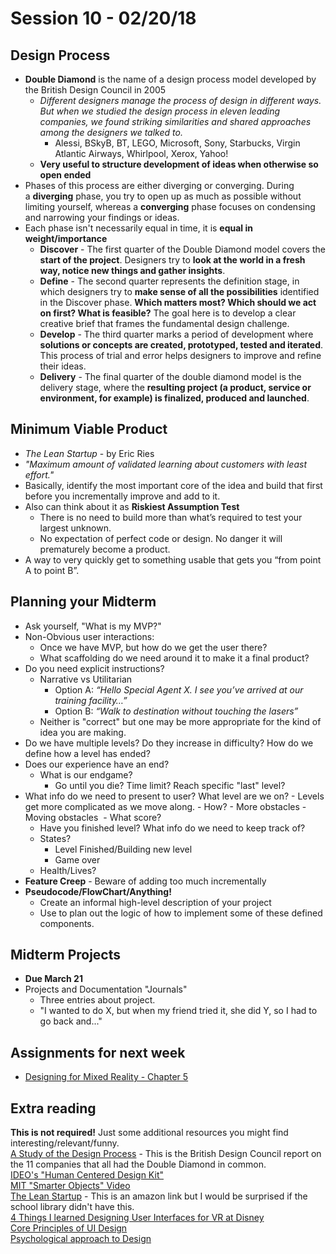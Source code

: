 # Session 10 - 02/20/18

## Design Process
* **Double Diamond** is the name of a design process model developed by the British Design Council in 2005
    * _Different designers manage the process of design in different ways. But when we studied the design process in eleven leading companies, we found striking similarities and shared approaches among the designers we talked to._
        * Alessi, BSkyB, BT, LEGO, Microsoft, Sony, Starbucks, Virgin Atlantic Airways, Whirlpool, Xerox, Yahoo!
    * **Very useful to structure development of ideas when otherwise so open ended**
* Phases of this process are either diverging or converging. During a **diverging** phase, you try to open up as much as possible without limiting yourself, whereas a **converging** phase focuses on condensing and narrowing your findings or ideas.
* Each phase isn't necessarily equal in time, it is **equal in weight/importance**
    * **Discover** - The first quarter of the Double Diamond model covers the **start of the project**. Designers try to **look at the world in a fresh way, notice new things and gather insights**.
    * **Define** - The second quarter represents the definition stage, in which designers try to **make sense of all the possibilities** identified in the Discover phase. **Which matters most? Which should we act on first? What is feasible?** The goal here is to develop a clear creative brief that frames the fundamental design challenge.
    * **Develop** - The third quarter marks a period of development where **solutions or concepts are created, prototyped, tested and iterated**. This process of trial and error helps designers to improve and refine their ideas.
    * **Delivery** - The final quarter of the double diamond model is the delivery stage, where the **resulting project (a product, service or environment, for example) is finalized, produced and launched**.

## Minimum Viable Product
* _The Lean Startup_ - by Eric Ries
* _"Maximum amount of validated learning about customers with least effort."_
* Basically, identify the most important core of the idea and build that first before you incrementally improve and add to it.
* Also can think about it as **Riskiest Assumption Test** 
    * There is no need to build more than what’s required to test your largest unknown. 
    * No expectation of perfect code or design. No danger it will prematurely become a product.
* A way to very quickly get to something usable that gets you “from point A to point B”.

## Planning your Midterm
* Ask yourself, "What is my MVP?"
* Non-Obvious user interactions:
    * Once we have MVP, but how do we get the user there? 
    * What scaffolding do we need around it to make it a final product?
* Do you need explicit instructions?
    * Narrative vs Utilitarian
        * Option A: _“Hello Special Agent X. I see you’ve arrived at our training facility…”_
        * Option B: _“Walk to destination without touching the lasers”_
    * Neither is "correct" but one may be more appropriate for the kind of idea you are making.
* Do we have multiple levels? Do they increase in difficulty? How do we define how a level has ended?
* Does our experience have an end?
    * What is our endgame? 
        * Go until you die? Time limit? Reach specific "last" level?
* What info do we need to present to user?
     What level are we on?
        - Levels get more complicated as we move along.
        - How?
            - More obstacles
            - Moving obstacles  - What score?
    - Have you finished level?
What info do we need to keep track of?
    - States?
        - Level Finished/Building new level
        - Game over
    - Health/Lives?
* **Feature Creep** - Beware of adding too much incrementally
* **Pseudocode/FlowChart/Anything!**
    * Create an informal high-level description of your project
    * Use to plan out the logic of how to implement some of these defined components.

## Midterm Projects 
* **Due March 21**
* Projects and Documentation "Journals"
    * Three entries about project.
    * "I wanted to do X, but when my friend tried it, she did Y, so I had to go back and..."


## Assignments for next week
* [Designing for Mixed Reality - Chapter 5](http://www.oreilly.com/design/free/designing-for-mixed-reality.csp)


## Extra reading
**This is not required!** Just some additional resources you might find interesting/relevant/funny.    
[A Study of the Design Process](http://www.designcouncil.org.uk/sites/default/files/asset/document/ElevenLessons_Design_Council%20(2).pdf) - This is the British Design Council report on the 11 companies that all had the Double Diamond in common.    
[IDEO's "Human Centered Design Kit"](https://www.ideo.com/post/design-kit)    
[MIT "Smarter Objects" Video](https://www.youtube.com/watch?v=UA_HZVmmY84)    
[The Lean Startup](https://www.amazon.com/Lean-Startup-Entrepreneurs-Continuous-Innovation/dp/0307887898/ref=sr_1_1?ie=UTF8&qid=1504743268&sr=8-1&keywords=Lean+Startup) - This is an amazon link but I would be surprised if the school library didn't have this.    
[4 Things I learned Designing User Interfaces for VR at Disney](https://medium.com/startup-grind/4-things-i-learned-designing-user-interfaces-for-vr-cc08cac9e7ec)    
[Core Principles of UI Design](https://www.invisionapp.com/blog/core-principles-of-ui-design/)    
[Psychological approach to Design](https://uxplanet.org/psychological-approach-to-design-3e955196bd19)
